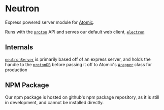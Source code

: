 # Neutron
[//]: <### ![GitHub package.json version (branch)](https://img.shields.io/github/package-json/v/release/atom)>
[//]: <todo: badge + workflows + banner>
Express powered server module for [Atomic](../../../atomic).    

Runs with the [`proton`](../../../proton) API and serves our default web client, [`electron`](../../../electron)

## Internals
[`neutronServer`](../../../neutron/blob/main/index.ts#L16) is primarily based off of an express server, and holds the handle to the [`protonDB`](../../../neutron/blob/main/core.ts#L18)  before passing it off to Atomic's [`Wrapper`](../../../atomic/blob/main/index.ts#L34)  class for production

## NPM Package
Our npm package is hosted on github's npm package repository, as it is still in development, and cannot be installed directly. 

